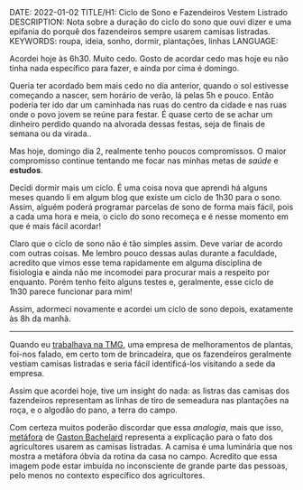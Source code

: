 <!DOCTYPE html>
<meta http-equiv="content-type" content="text/html; charset=utf-8">
<link rel="stylesheet" href="../css/style.css" type="text/css">
<!-- PLAIN TEXT -->
DATE: 2022-01-02
TITLE/H1: Ciclo de Sono e Fazendeiros Vestem Listrado
DESCRIPTION: Nota sobre a duração do ciclo do sono que ouvi dizer e uma epifania do porquê dos fazendeiros
sempre usarem camisas listradas.
KEYWORDS: roupa, ideia, sonho, dormir, plantações, linhas
LANGUAGE: 

<!-- DATE MUST BE IN THE FORMAT YYY-MM-DD -->
<!-- H1 WILL BE ADDED TO POST/ARTICLE HEADER -->
<!-- KEYWORD DELIMITER IS COMMA -->


<!-- HYPERTEXT -->

Acordei hoje às 6h30. Muito cedo. Gosto de acordar cedo mas hoje eu não
tinha nada específico para fazer, e ainda por cima é domingo.

Queria ter acordado bem mais cedo no dia anterior, quando o sol estivesse
começando a nascer, sem horário de verão, lá pelas 5h e pouco. Então
poderia ter ido dar um caminhada nas ruas do centro da cidade e nas
ruas onde o povo jovem se reúne para festar. É quase certo
de se achar um dinheiro perdido quando na alvorada dessas festas, seja
de finais de semana ou da virada..

Mas hoje, domingo dia 2, realmente tenho poucos compromissos. O maior
compromisso continue tentando me focar nas minhas metas de *saúde*
e **estudos**.

Decidi dormir mais um ciclo. É uma coisa nova que aprendi há alguns meses
quando li em algum blog que existe um ciclo de 1h30 para o sono.
Assim, alguém poderá programar parcelas de sono de forma mais fácil, pois
a cada uma hora e meia, o ciclo do sono recomeça e é nesse momento
em que é mais fácil acordar!

Claro que o ciclo de sono não é tão simples assim. Deve variar de acordo
com outras coisas. Me lembro pouco dessas aulas durante a faculdade,
acredito que vimos esse tema rapidamente em alguma disciplina de
fisiologia e ainda não me incomodei para procurar mais a respeito por enquanto.
Porém tenho feito alguns testes e, geralmente, esse ciclo de 1h30 parece
funcionar para mim!

Assim, adormeci novamente e acordei um ciclo de sono depois, exatamente
às 8h da manhã.

---

Quando eu [trabalhava na TMG](https://mountaineerbr.github.io/blog/cat.html#26),
uma empresa de melhoramentos de plantas,
foi-nos falado, em certo tom de brincadeira, que os fazendeiros geralmente
vestiam camisas listradas e seria fácil identificá-los visitando a sede
da empresa.

Assim que acordei hoje, tive um <span lang="en">insight</span> do nada:
as listras das camisas
dos fazendeiros representam as linhas de tiro de semeadura
nas plantações na roça, 
e o algodão do pano, a terra do campo.

Com certeza muitos poderão discordar que essa
*analogia*, mais que isso,
[metáfora](http://www.scienzaefilosofia.com/2018/03/27/gaston-bachelards-philosophy-of-imagination-an-introduction/)
de [Gaston Bachelard](PHILOSOPHY_BACHELARD_Poetique_de_espace_3E_1957.pdf)
representa a explicação
para o fato dos agricultores usarem as camisas listradas.
A camisa é uma luminária que nos mostra a metáfora óbvia da rotina da
casa no campo. Acredito que essa imagem pode estar imbuída
no inconsciente de grande parte das pessoas, pelo menos no contexto
específico dos agricultores.

